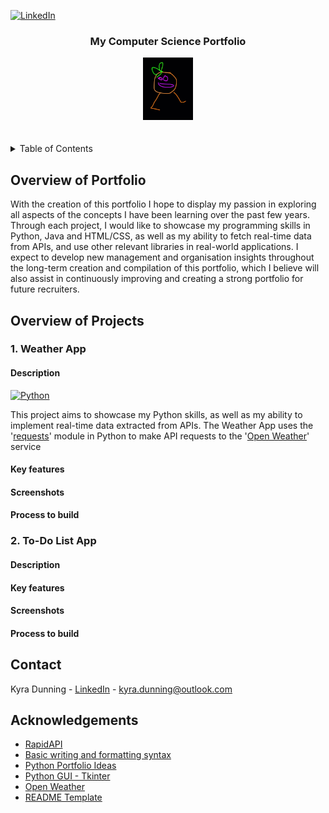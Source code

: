 <!-- Buttons -->
[![LinkedIn][linkedin-shield]][linkedin-url]

<!-- Title -->
<h3 align="center">My Computer Science Portfolio</h3>

<!-- Portfolio Logo -->
<div align="center">
  <a href="#My-Computer-Science-Portfolio">
    <img src="images/logo.PNG" alt="Logo" width="80" height="100">
  </a>
</div>
<br/>
<br/>

<!-- Table of Contents -->
<details>
  <summary>Table of Contents</summary>
  <ol>
    <li>
      <a href="#Overview-of-Portfolio">Overview of Portfolio</a>
    </li>
    <li>
      <a href="#Overview-of-Projects">Overview of Projects</a>
      <ul>
        <li><a href="#Weather-App">Weather App</a></li>
        <li><a href="#To-Do-List-App">To-Do List App</a></li>
      </ul>
    </li>
    <li><a href="#Contact">Contact</a>
    <li><a href="#Acknowledgements">Acknowledgements</a>
    </li>
  </ol>
</details>

## Overview of Portfolio
With the creation of this portfolio I hope to display my passion in exploring all aspects of the concepts I have been learning over the past few years. Through each project, I would like to showcase my programming skills in Python, Java and HTML/CSS, as well as my ability to fetch real-time data from APIs, and use other relevant libraries in real-world applications.
I expect to develop new management and organisation insights throughout the long-term creation and compilation of this portfolio, which I believe will also assist in continuously improving and creating a strong portfolio for future recruiters.

## Overview of Projects

### 1. Weather App
#### Description
[![Python][Python.org]][Python-url]

This project aims to showcase my Python skills, as well as my ability to implement real-time data extracted from APIs. The Weather App uses the '[requests](https://pypi.org/project/requests/)' module in Python to make API requests to the '[Open Weather](https://rapidapi.com/worldapi/api/open-weather13/)' service
#### Key features
#### Screenshots
#### Process to build

### 2. To-Do List App
#### Description
#### Key features
#### Screenshots
#### Process to build

## Contact

Kyra Dunning - [LinkedIn](www.linkedin.com/in/kyra-dunning) - kyra.dunning@outlook.com


## Acknowledgements
- [RapidAPI](https://rapidapi.com/hub)
- [Basic writing and formatting syntax](https://docs.github.com/en/get-started/writing-on-github/getting-started-with-writing-and-formatting-on-github/basic-writing-and-formatting-syntax#links)
- [Python Portfolio Ideas](https://www.altcademy.com/blog/29-python-portfolio-ideas-to-showcase-your-skills/)
- [Python GUI - Tkinter](https://www.geeksforgeeks.org/python-gui-tkinter/)
- [Open Weather](https://rapidapi.com/worldapi/api/open-weather13/)
- [README Template](https://github.com/othneildrew/Best-README-Template/blob/master/BLANK_README.md)

<!-- LINKS -->
[linkedin-shield]: https://img.shields.io/badge/-LinkedIn-black.svg?style=for-the-badge&logo=linkedin&colorB=555
[linkedin-url]: www.linkedin.com/in/kyra-dunning
[Python-url]: https://www.python.org/
[Python.org]: https://img.shields.io/badge/python-3670A0?style=for-the-badge&logo=python&logoColor=ffdd54